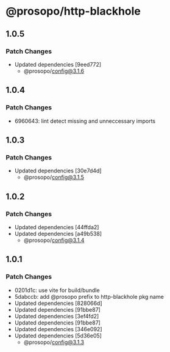 # @prosopo/http-blackhole

## 1.0.5
### Patch Changes

- Updated dependencies [9eed772]
  - @prosopo/config@3.1.6

## 1.0.4
### Patch Changes

- 6960643: lint detect missing and unneccessary imports

## 1.0.3
### Patch Changes

- Updated dependencies [30e7d4d]
  - @prosopo/config@3.1.5

## 1.0.2
### Patch Changes

- Updated dependencies [44ffda2]
- Updated dependencies [a49b538]
  - @prosopo/config@3.1.4

## 1.0.1
### Patch Changes

- 0201d1c: use vite for build/bundle
- 5dabccb: add @prosopo prefix to http-blackhole pkg name
- Updated dependencies [828066d]
- Updated dependencies [91bbe87]
- Updated dependencies [3ef4fd2]
- Updated dependencies [91bbe87]
- Updated dependencies [346e092]
- Updated dependencies [5d36e05]
  - @prosopo/config@3.1.3
